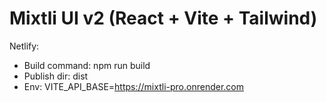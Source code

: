 # Mixtli UI v2 (React + Vite + Tailwind)

Netlify:
- Build command: npm run build
- Publish dir: dist
- Env: VITE_API_BASE=https://mixtli-pro.onrender.com
